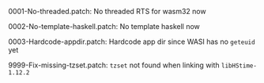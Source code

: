 

0001-No-threaded.patch: No threaded RTS for wasm32 now

0002-No-template-haskell.patch: No template haskell now

0003-Hardcode-appdir.patch: Hardcode app dir since WASI has no `geteuid` yet

9999-Fix-missing-tzset.patch: `tzset` not found when linking with `libHStime-1.12.2`
